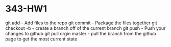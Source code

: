 # 343-HW1

git add - Add files to the repo
git commit - Package the files together
git checkout -b - create a branch off of the current branch
git push - Push your changes to github
git pull orgin master - pull the branch from the github page to get the most current state
